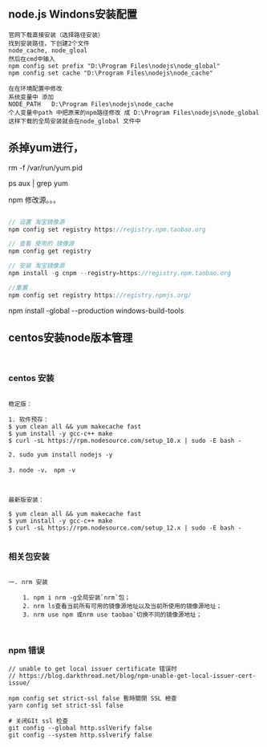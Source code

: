 ## node.js Windons安装配置

```
官网下载直接安装（选择路径安装）
找到安装路径，下创建2个文件
node_cache, node_gloal
然后在cmd中输入
npm config set prefix "D:\Program Files\nodejs\node_global"
npm config set cache "D:\Program Files\nodejs\node_cache"

在在环境配置中修改
系统变量中 添加 
NODE_PATH   D:\Program Files\nodejs\node_cache
个人变量中path 中把原来的npm路径修改 成 D:\Program Files\nodejs\node_global
这样下载的全局安装就会在node_global 文件中 
```


## 杀掉yum进行，
rm -f /var/run/yum.pid   

ps aux | grep yum


npm 修改源。。。
```java

// 设置 淘宝镜像源
npm config set registry https://registry.npm.taobao.org

// 查看 使用的 镜像源
npm config get registry

// 安装 淘宝镜像源
npm install -g cnpm --registry=https://registry.npm.taobao.org

//重置
npm config set registry https://registry.npmjs.org/ 
```


npm install -global --production windows-build-tools


## centos安装node版本管理

```


```



### centos 安装

```

稳定版：

1. 软件预存：
$ yum clean all && yum makecache fast
$ yum install -y gcc-c++ make
$ curl -sL https://rpm.nodesource.com/setup_10.x | sudo -E bash -

2. sudo yum install nodejs -y

3. node -v， npm -v



最新版安装：

$ yum clean all && yum makecache fast
$ yum install -y gcc-c++ make
$ curl -sL https://rpm.nodesource.com/setup_12.x | sudo -E bash -


```







### 相关包安装
```

一. nrm 安装

	1. npm i nrm -g全局安装`nrm`包；
	2. nrm ls查看当前所有可用的镜像源地址以及当前所使用的镜像源地址；
	3. nrm use npm 或nrm use taobao`切换不同的镜像源地址；



```


### npm 错误

```
// unable to get local issuer certificate 错误时
// https://blog.darkthread.net/blog/npm-unable-get-local-issuer-cert-issue/

npm config set strict-ssl false 暫時關閉 SSL 檢查
yarn config set strict-ssl false

# 关闭GIt ssl 检查
git config --global http.sslVerify false
git config --system http.sslverify false
```


